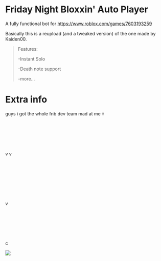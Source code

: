 # Friday Night Bloxxin' Auto Player

A fully functional bot for https://www.roblox.com/games/7603193259

Basically this is a reupload (and a tweaked version) of the one made by Kaiden00.

> Features:
>
> -Instant Solo
> 
> -Death note support
> 
> -more...

# Extra info

guys i got the whole fnb dev team mad at me 💀
‫


‫‫‫
‫
‫‫‫


‫‫‫

‫‫‫

v
v



‫‫‫
‫
‫
‫‫‫










‫


‫‫
‫



‫
‫

‫v‫‫‫



‫‫‫


‫




‫‫‫‫‫‫‫


c‫
‫‫



![](https://c.tenor.com/2UD_uTDAyp8AAAAC/the-skeleton-appears.gif)
